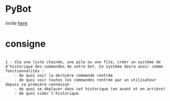 # PyBot

invite [here](https://discord.com/oauth2/authorize?client_id=1091254412846051338&permissions=8&scope=bot)


# consigne 

```

1 - Via une liste chainée, une pile ou une file, créer un système de d'historique des commandes de votre bot. Ce système devra avoir comme fonctionnalités :
    - de quoi voir la dernière commande rentrée
    - de quoi voir toutes les commandes rentrée par un utilisateur depuis sa première connexion
    - de quoi se déplacer dans cet historique (en avant et en arrière)
    - de quoi vider l'historique

```